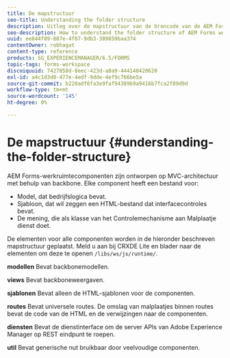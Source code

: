 ```yaml
---
title: De mapstructuur
seo-title: Understanding the folder structure
description: Uitleg over de mapstructuur van de broncode van de AEM Forms-werkruimte die moet worden aangepast.
seo-description: How to understand the folder structure of AEM Forms workspace source code to customize.
uuid: ee844f89-887e-4f07-9db3-389859baa374
contentOwner: robhagat
content-type: reference
products: SG_EXPERIENCEMANAGER/6.5/FORMS
topic-tags: forms-workspace
discoiquuid: 7427858d-8eec-423d-a0a9-444140420620
exl-id: a4c1d3d8-477e-4edf-9dde-4ef9c766be5a
source-git-commit: b220adf6fa3e9faf94389b9a9416b7fca2f89d9d
workflow-type: tm+mt
source-wordcount: '145'
ht-degree: 0%

---
```


# De mapstructuur {#understanding-the-folder-structure}

AEM Forms-werkruimtecomponenten zijn ontworpen op MVC-architectuur met behulp van backbone. Elke component heeft een bestand voor:

* Model, dat bedrijfslogica bevat.
* Sjabloon, dat wil zeggen een HTML-bestand dat interfacecontroles bevat.
* De mening, die als klasse van het Controlemechanisme aan Malplaatje dienst doet.

De elementen voor alle componenten worden in de hieronder beschreven mapstructuur geplaatst. Meld u aan bij CRXDE Lite en blader naar de elementen om deze te openen `/libs/ws/js/runtime/`.

**modellen** Bevat backbonemodellen.

**views** Bevat backboneweergaven.

**sjablonen** Bevat alleen de HTML-sjablonen voor de componenten.

**routes** Bevat universele routes. De omslag van malplaatjes binnen routes bevat de code van de HTML en de verwijzingen naar de componenten.

**diensten** Bevat de dienstinterface om de server APIs van Adobe Experience Manager op REST eindpunt te roepen.

**util** Bevat generische nut bruikbaar door veelvoudige componenten.
